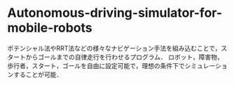 # Autonomous-driving-simulator-for-mobile-robots
ポテンシャル法やRRT法などの様々なナビゲーション手法を組み込むことで，スタートからゴールまでの自律走行を行わせるプログラム．
ロボット，障害物，歩行者，スタート，ゴールを自由に設定可能で，理想の条件下でシミュレーションすることが可能．
